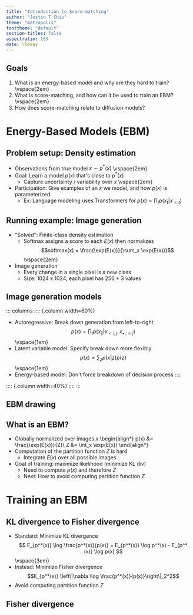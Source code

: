 ```yaml
---
title: "Introduction to Score-matching"
author: "Justin T Chiu"
theme: "metropolis"
fonttheme: "default"
section-titles: false
aspectratio: 169
date: \today
---
```


## Goals
1. What is an energy-based model and why are they hard to train?
\vspace{2em}
2. What is score-matching, and how can it be used to train an EBM?
\vspace{2em}
3. How does score-matching relate to diffusion models?

# Energy-Based Models (EBM)

## Problem setup: Density estimation
* Observations from true model $x\sim p^*(x)$
\vspace{2em}
* Goal: Learn a model $p(x)$ that's close to $p^*(x)$
    * Capture uncertainty / variability over $x$
\vspace{2em}
* Participation: Give examples of an $x$ we model, and how $p(x)$ is parameterized
    * Ex: Language modeling uses Transformers for $p(x) = \prod_t p(x_t | x_{<t})$

## Running example: Image generation
* "Solved": Finite-class density estimation
    * Softmax assigns a score to each $E(x)$ then normalizes
    $$softmax(x) = \frac{\exp(E(x))}{\sum_x \exp(E(x))}$$
\vspace{2em}
* Image generation
    * Every change in a single pixel is a new class
    * Size: 1024 x 1024, each pixel has 256 * 3 values

## Image generation models
::: columns
:::: {.column width=60%}
* Autoregressive: Break down generation from left-to-right
$$p(x) = \prod_t p(x_{ij} | x_{<i,j},x_{\bullet,<j})$$
\vspace{1em}
* Latent variable model: Specify break down more flexibly
$$p(x) = \sum_z p(x|z)p(z)$$
\vspace{1em}
* Energy-based model: Don't force breakdown of decision process
::::

:::: {.column width=40%}
::::
:::

## EBM drawing


## What is an EBM?
* Globally normalized over images $x$
\begin{align*}
p(x) &= \frac{\exp(E(x))}{Z}\\
Z &= \int_x \exp(E(x))
\end{align*}
* Computation of the partition function $Z$ is hard
    * Integrate $E(x)$ over all possible images
* Goal of training: maximize likelihood (minimize KL div)
    * Need to compute $p(x)$ and therefore $Z$
    * Next: How to avoid computing partition function $Z$

# Training an EBM

## KL divergence to Fisher divergence

* Standard: Minimize KL divergence
$$
E_{p^*(x)} \log \frac{p^*(x)}{p(x)}
= E_{p^*(x)} \log p^*(x) - E_{p^*(x)} \log p(x)
$$
\vspace{3em}
* Instead: Minimize Fisher divergence
$$E_{p^*(x)} \left\|\nabla \log \frac{p^*(x)}{p(x)}\right\|_2^2$$
* Avoid computing partition function $Z$

## Fisher divergence
